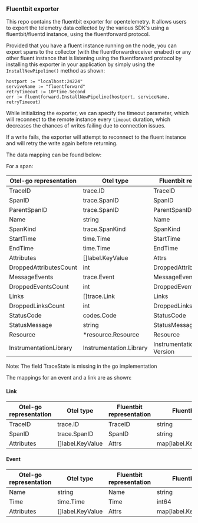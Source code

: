 ### Fluentbit exporter

This repo contains the fluentbit exporter for opentelemetry. It allows users to export the telemetry data collected by the various SDK's using a fluentbit/fluentd instance, using the fluentforward protocol.

Provided that you have a fluent instance running on the node, you can export spans to the collector (with the fluentforwardreceiver enabed) or any other fluent instance that is listening using the fluentforward protocol by installing this exporter in your application by simply using the `InstallNewPipeline()` method as shown:

```
hostport := "localhost:24224"
serviveName := "fluentforward"
retryTimeout := 10*time.Second
err := fluentforward.InstallNewPipeline(hostport, serviceName, retryTimeout)
```

While initializing the exporter, we can specify the timeout parameter, which will reconnect to the remote instance every `timeout` duration, which decreases the chances of writes failing due to connection issues.

If a write fails, the exporter will attempt to reconnect to the fluent instance and will retry the write again before returning.

The data mapping can be found below:

For a span:

| Otel-go representation   | Otel type          | Fluentbit representation   | Fluentbit type            |
| ------------------------ | -----------        | -------------------------- | ----------------          |
| TraceID                  | trace.ID           | TraceID                    | string                    |
| SpanID                   | trace.SpanID       | SpanID                     | string                    |
| ParentSpanID             | trace.SpanID       | ParentSpanID               | string                    |
| Name                     | string             | Name                       | string                    |
| SpanKind                 | trace.SpanKind     | SpanKind                   | int                       |
| StartTime                | time.Time          | StartTime                  | int64                     |
| EndTime                  | time.Time          | EndTime                    | int64                     |
| Attributes               | []label.KeyValue   | Attrs                      | map[label.Key]interface{} |
| DroppedAttributesCount   | int                | DroppedAttributeCount      | int                       |
| MessageEvents            | trace.Event        | MessageEvents              | []event                   |
| DroppedEventsCount       | int                | DroppedEventsCount         | int                       |
| Links                    | []trace.Link       | Links                      | []link                    |
| DroppedLinksCount        | int                | DroppedLinksCount          | int                       |
| StatusCode               | codes.Code         | StatusCode                 | string                    |
| StatusMessage            | string             | StatusMessage              | string                    |
| Resource                 | *resource.Resource | Resource                   | string                    |
| InstrumentationLibrary   | Instrumentation.Library | InstrumentationLibraryName, Version | string |


 Note: The field TraceState is missing in the go implementation

The mappings for an event and a link are as shown:

#### Link


| Otel-go representation   | Otel type        | Fluentbit representation   | Fluentbit type            |
| ------------------------ | -----------      | -------------------------- | ----------------          |
| TraceID                  | trace.ID         | TraceID                    | string                    |
| SpanID                   | trace.SpanID     | SpanID                     | string                    |
| Attributes               | []label.KeyValue | Attrs                      | map[label.Key]interface{} |


#### Event


| Otel-go representation   | Otel type        | Fluentbit representation   | Fluentbit type            |
| ------------------------ | -----------      | -------------------------- | ----------------          |
| Name                     | string           | Name                       | string                    |
| Time                     | time.Time        | Time                       | int64                     |
| Attributes               | []label.KeyValue | Attrs                      | map[label.Key]interface{} |
